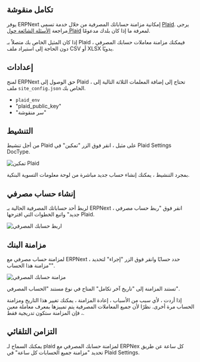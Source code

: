 ## تكامل منقوشة

يوفر ERPNext إمكانية مزامنة حساباتك المصرفية من خلال خدمة تسمى [Plaid](https://plaid.com/). يرجى مراجعة [الأسئلة الشائعة حول Plaid](https://support-my.plaid.com/hc/en-us) لمعرفة ما إذا كان بلدك مدعومًا.

إذا كان المثيل الخاص بك متصلاً بـ Plaid ، فيمكنك مزامنة معاملات حسابك المصرفي دون الحاجة إلى استيراد ملف CSV أو XLSX يدويًا.

## إعدادات

لمنح ERPNext حق الوصول إلى Plaid ، تحتاج إلى إضافة المعلمات الثلاثة التالية إلى ملف `site_config.json` الخاص بك.

* `plaid_env`
* "plaid_public_key"
* "سر منقوشة"

## التنشيط

من أجل تنشيط Plaid على مثيل ، انقر فوق الزر "تمكين" في Plaid Settings DocType.

![تمكين Plaid](https://docs.erpnext.com/files/plaid_enable.gif)

بمجرد التنشيط ، يمكنك إنشاء حساب جديد مباشرة من لوحة معلومات التسوية البنكية.

## إنشاء حساب مصرفي

لربط أحد حساباتك المصرفية الحالية بـ ERPNext ، انقر فوق "ربط حساب مصرفي جديد" واتبع الخطوات التي اقترحها Plaid.

![اربط حسابك المصرفي](https://docs.erpnext.com/files/new_account_creation.gif)

## مزامنة البنك

لمزامنة حساب مصرفي مع ERPNext ، حدد حسابًا وانقر فوق الزر "إجراء" لتحديد "مزامنة هذا الحساب".

![مزامنة حسابك المصرفي](https://docs.erpnext.com/files/plaid_synchronization.gif)

تستند المزامنة إلى "تاريخ آخر تكامل" المتاح في نوع مستند "الحساب المصرفي".

إذا أردت ، لأي سبب من الأسباب ، إعادة المزامنة ، يمكنك تغيير هذا التاريخ ومزامنة الحساب مرة أخرى. نظرًا لأن جميع المعاملات المصرفية يتم تمييزها بمعرف معاملة معين ، فإن المزامنة ستكون تدريجية فقط.

## التزامن التلقائي

يمكنك السماح لـ plaid لمزامنة حسابك المصرفي مع ERPNex كل ساعة عن طريق تحديد "مزامنة جميع الحسابات كل ساعة" في Plaid Settings.